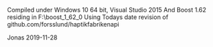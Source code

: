 Compiled under Windows 10 64 bit,
Visual Studio 2015
And Boost 1.62 residing in F:\boost_1_62_0
Using
Todays date revision of github.com/forsslund/haptikfabrikenapi

Jonas 2019-11-28

